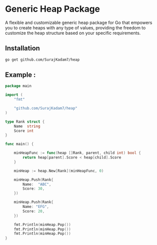 # Generic Heap Package

A flexible and customizable generic heap package for Go that empowers you to create heaps
with any type of values, providing the freedom to customize the heap structure based on
your specific requirements.


## Installation

```sh
go get github.com/SurajKadam7/heap
```

## Example : 
```go 
package main

import (
	"fmt"

	"github.com/SurajKadam7/heap"
)

type Rank struct {
	Name  string
	Score int
}

func main() {

	minHeapFunc := func(heap []Rank, parent, child int) bool {
		return heap[parent].Score < heap[child].Score
	}

	minHeap := heap.New[Rank](minHeapFunc, 0)

	minHeap.Push(Rank{
		Name:  "ABC",
		Score: 30,
	})

	minHeap.Push(Rank{
		Name: "EFG",
		Score: 20,
	})

	fmt.Println(minHeap.Pop())
	fmt.Println(minHeap.Pop())
	fmt.Println(minHeap.Pop())
}
```